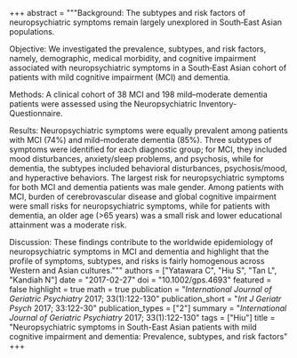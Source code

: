 +++
abstract = """Background: The subtypes and risk factors of neuropsychiatric symptoms remain largely unexplored in South‐East Asian populations.

Objective: We investigated the prevalence, subtypes, and risk factors, namely, demographic, medical morbidity, and cognitive impairment associated with neuropsychiatric symptoms in a South‐East Asian cohort of patients with mild cognitive impairment (MCI) and dementia.

Methods: A clinical cohort of 38 MCI and 198 mild–moderate dementia patients were assessed using the Neuropsychiatric Inventory‐Questionnaire.

Results: Neuropsychiatric symptoms were equally prevalent among patients with MCI (74%) and mild–moderate dementia (85%). Three subtypes of symptoms were identified for each diagnostic group; for MCI, they included mood disturbances, anxiety/sleep problems, and psychosis, while for dementia, the subtypes included behavioral disturbances, psychosis/mood, and hyperactive behaviors. The largest risk for neuropsychiatric symptoms for both MCI and dementia patients was male gender. Among patients with MCI, burden of cerebrovascular disease and global cognitive impairment were small risks for neuropsychiatric symptoms, while for patients with dementia, an older age (>65 years) was a small risk and lower educational attainment was a moderate risk.

Discussion: These findings contribute to the worldwide epidemiology of neuropsychiatric symptoms in MCI and dementia and highlight that the profile of symptoms, subtypes, and risks is fairly homogenous across Western and Asian cultures."""
authors = ["Yatawara C", "Hiu S", "Tan L", "Kandiah N"]
date = "2017-02-27"
doi = "10.1002/gps.4693"
featured = false
highlight = true
math = true
publication = "*International Journal of Geriatric Psychiatry* 2017; 33(1):122-130"
publication_short = "*Int J Geriatr Psych* 2017; 33:122-30"
publication_types = ["2"]
summary = "*International Journal of Geriatric Psychiatry* 2017; 33(1):122-130"
tags = ["Hiu"]
title = "Neuropsychiatric symptoms in South-East Asian patients with mild cognitive impairment and dementia: Prevalence, subtypes, and risk factors"
+++

